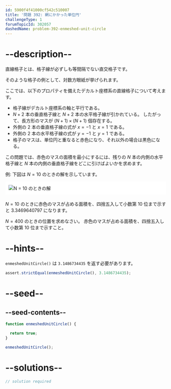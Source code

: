 ```yaml
---
id: 5900f4f41000cf542c510007
title: '問題 392: 網にかかった単位円'
challengeType: 1
forumTopicId: 302057
dashedName: problem-392-enmeshed-unit-circle
---
```


# --description--

直線格子とは、格子線が必ずしも等間隔でない直交格子です。

そのような格子の例として、対数方眼紙が挙げられます。

ここでは、以下のプロパティを備えたデカルト座標系の直線格子について考えます。

- 格子線がデカルト座標系の軸と平行である。
- $N + 2$ 本の垂直格子線と $N + 2$ 本の水平格子線が引かれている。 したがって、長方形のマスが $(N + 1) \times (N + 1)$ 個存在する。
- 外側の 2 本の垂直格子線の式が $x = -1$ と $x = 1$ である。
- 外側の 2 本の水平格子線の式が $y = -1$ と $y = 1$ である。
- 格子のマスは、単位円と重なると赤色になり、それ以外の場合は黒色になる。

この問題では、赤色のマスの面積を最小にするには、残りの $N$ 本の内側の水平格子線と $N$ 本の内側の垂直格子線をどこに引けばよいかを求めます。

例: 下図は $N = 10$ のときの解を示しています。

<img alt="N = 10 のときの解" src="https://cdn.freecodecamp.org/curriculum/project-euler/enmeshed-unit-circle.png" style="background-color: white; padding: 10px; display: block; margin-right: auto; margin-left: auto; margin-bottom: 1.2rem;" />

$N = 10$ のときに赤色のマスが占める面積を、四捨五入して小数第 10 位まで示すと 3.3469640797 になります。

$N = 400$ のときの位置を求めなさい。 赤色のマスが占める面積を、四捨五入して小数第 10 位まで示すこと。

# --hints--

`enmeshedUnitCircle()` は `3.1486734435` を返す必要があります。

```js
assert.strictEqual(enmeshedUnitCircle(), 3.1486734435);
```

# --seed--

## --seed-contents--

```js
function enmeshedUnitCircle() {

  return true;
}

enmeshedUnitCircle();
```

# --solutions--

```js
// solution required
```
